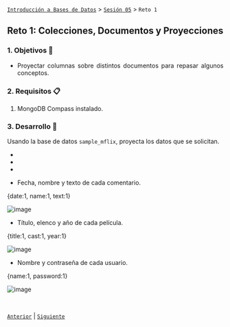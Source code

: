 [`Introducción a Bases de Datos`](../../README.md) > [`Sesión 05`](../Readme.md) > `Reto 1`
	
## Reto 1: Colecciones, Documentos y Proyecciones

<div style="text-align: justify;">

### 1. Objetivos :dart:

- Proyectar columnas sobre distintos documentos para repasar algunos conceptos.

### 2. Requisitos :clipboard:

1. MongoDB Compass instalado.

### 3. Desarrollo :rocket:

Usando la base de datos `sample_mflix`, proyecta los datos que se solicitan.

-
-
-


- Fecha, nombre y texto de cada comentario.


{date:1, name:1, text:1}

![image](https://user-images.githubusercontent.com/104279978/194728015-53553006-f16f-4160-a2ea-f1fee27805d7.png)







- Título, elenco y año de cada película.


{title:1, cast:1, year:1}


![image](https://user-images.githubusercontent.com/104279978/194728024-67aa6473-fd73-4b1c-932f-10f1de2eaeb6.png)








- Nombre y contraseña de cada usuario.




{name:1, password:1}	



![image](https://user-images.githubusercontent.com/104279978/194728032-9cb371a5-4881-4f89-baa1-f77d5e7708be.png)






<br/>

[`Anterior`](../Ejemplo-01/Readme.md) | [`Siguiente`](../Readme.md)

</div>
